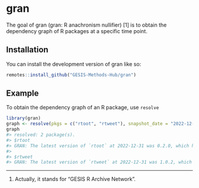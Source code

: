 
<!-- README.md is generated from README.Rmd. Please edit that file -->

# gran

<!-- badges: start -->

<!-- badges: end -->

The goal of gran (gran: R anachronism nullifier) \[1\] is to obtain the
dependency graph of R packages at a specific time point.

## Installation

You can install the development version of gran like so:

``` r
remotes::install_github("GESIS-Methods-Hub/gran")
```

## Example

To obtain the dependency graph of an R package, use `resolve`

``` r
library(gran)
graph <- resolve(pkgs = c("rtoot", "rtweet"), snapshot_date = "2022-12-31")
graph
#> resolved: 2 package(s).
#> $rtoot
#> GRAN: The latest version of `rtoot` at 2022-12-31 was 0.2.0, which has 24 unique dependencies (15 with no dependencies.)
#> 
#> $rtweet
#> GRAN: The latest version of `rtweet` at 2022-12-31 was 1.0.2, which has 27 unique dependencies (16 with no dependencies.)
```

-----

1.  Actually, it stands for “GESIS R Archive Network”.
